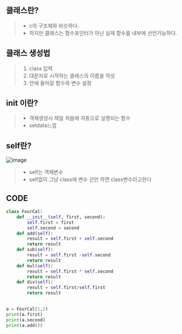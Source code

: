 ## 클래스란?
> * c의 구조체와 비슷하다.
> * 하지만 클래스는 함수포인터가 아닌 실제 함수를 내부에 선언가능하다. 

## 클래스 생성법
> 1. class 입력
> 2. 대문자로 시작하는 클래스의 이름을 작성
> 3. 안에 들어갈 함수와 변수 설정

## __init__ 이란?
> * 객체생성시 제일 처음에 자동으로 실행되는 함수
> * setdata느낌

## self란?
![image](https://user-images.githubusercontent.com/79188587/168473761-3b08ffcd-e639-4c8b-a7e8-aae42c0e70f2.png)
> * self는 객체변수
> * self없이 그냥 class에 변수 선언 하면 class변수라고한다

## CODE
```py
class FourCal:
    def __init__(self, first, second):
        self.first = first
        self.second = second
    def add(self):
        result = self.first + self.second
        return result
    def sub(self):
        result = self.first -self.second
        return result
    def mul(self):
        result = self.first * self.second
        return result
    def div(self):
        result = self.first/self.first
        return result
        

a = FourCal(1,2)
print(a.first)
print(a.second)
print(a.add())
```
